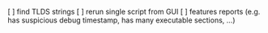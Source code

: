 [ ] find TLDS strings
[ ] rerun single script from GUI
[ ] features reports (e.g. has suspicious debug timestamp, has many executable sections, ...)
